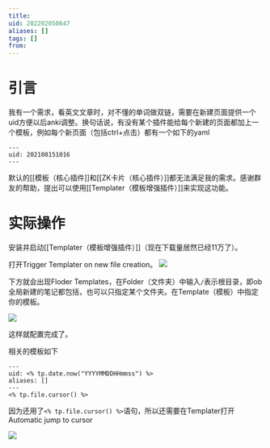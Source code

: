 ```yaml
---
title: 
uid: 202202050647
aliases: []
tags: []
from: 
---
```


# 引言
我有一个需求，看英文文章时，对不懂的单词做双链，需要在新建页面提供一个uid方便以后anki调整。换句话说，有没有某个插件能给每个新建的页面都加上一个模板，例如每个新页面（包括ctrl+点击）都有一个如下的yaml

```
---
uid: 202108151016
---
```

默认的[[模板（核心插件]]和[[ZK卡片（核心插件）]]都无法满足我的需求。感谢群友的帮助，提出可以使用[[Templater（模板增强插件）]]来实现这功能。

# 实际操作
安装并启动[[Templater（模板增强插件）]]（现在下载量居然已经11万了）。

打开Trigger Templater on new file  creation。
![](https://gitee.com/cyddgi/picture-store/raw/master/img/20220205065535.png)

下方就会出现Floder Templates，在Folder（文件夹）中输入`/`表示根目录，即ob全局新建的笔记都包括，也可以只指定某个文件夹。在Template（模板）中指定你的模板。

![](https://gitee.com/cyddgi/picture-store/raw/master/img/20220205065701.png)

这样就配置完成了。

相关的模板如下
```
---
uid: <% tp.date.now("YYYYMMDDHHmmss") %>
aliases: []
---
<% tp.file.cursor() %>
```

因为还用了`<% tp.file.cursor() %>`语句，所以还需要在Templater打开Automatic jump to cursor

![](https://gitee.com/cyddgi/picture-store/raw/master/img/20220205072153.png)